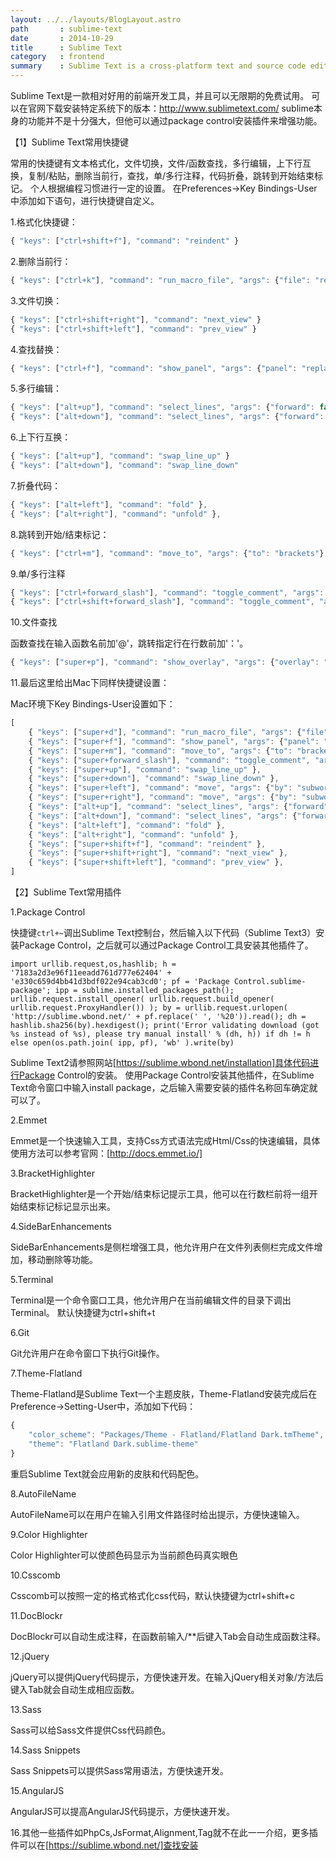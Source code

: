 ```yaml
---
layout: ../../layouts/BlogLayout.astro
path       : sublime-text
date       : 2014-10-29
title      : Sublime Text
category   : frontend
summary    : Sublime Text is a cross-platform text and source code editor with a Python application programming interface.
---
```

Sublime Text是一款相对好用的前端开发工具，并且可以无限期的免费试用。
可以在官网下载安装特定系统下的版本：http://www.sublimetext.com/
sublime本身的功能并不是十分强大，但他可以通过package control安装插件来增强功能。

【1】Sublime Text常用快捷键

常用的快捷键有文本格式化，文件切换，文件/函数查找，多行编辑，上下行互换，复制/粘贴，删除当前行，查找，单/多行注释，代码折叠，跳转到开始结束标记。
个人根据编程习惯进行一定的设置。
在Preferences->Key Bindings-User中添加如下语句，进行快捷键自定义。

1.格式化快捷键：

```javascript
{ "keys": ["ctrl+shift+f"], "command": "reindent" }
```

2.删除当前行：

```javascript
{ "keys": ["ctrl+k"], "command": "run_macro_file", "args": {"file": "res://Packages/Default/Delete Line.sublime-macro"} }
```

3.文件切换：
 

```javascript
{ "keys": ["ctrl+shift+right"], "command": "next_view" }
{ "keys": ["ctrl+shift+left"], "command": "prev_view" }
```

4.查找替换：
 

```javascript
{ "keys": ["ctrl+f"], "command": "show_panel", "args": {"panel": "replace", "reverse": false} }
```

5.多行编辑：
   

```javascript
{ "keys": ["alt+up"], "command": "select_lines", "args": {"forward": false} }
{ "keys": ["alt+down"], "command": "select_lines", "args": {"forward": true} }
```

6.上下行互换：
   

```javascript
{ "keys": ["alt+up"], "command": "swap_line_up" }
{ "keys": ["alt+down"], "command": "swap_line_down" 
```

7.折叠代码： 
 

```javascript
{ "keys": ["alt+left"], "command": "fold" },
{ "keys": ["alt+right"], "command": "unfold" },
```

8.跳转到开始/结束标记：
  

```javascript
{ "keys": ["ctrl+m"], "command": "move_to", "args": {"to": "brackets"} },
```

9.单/多行注释
  

```javascript
{ "keys": ["ctrl+forward_slash"], "command": "toggle_comment", "args": { "block": false } },
{ "keys": ["ctrl+shift+forward_slash"], "command": "toggle_comment", "args": { "block": true } },
```

10.文件查找

函数查找在输入函数名前加'@'，跳转指定行在行数前加'：'。

```javascript
{ "keys": ["super+p"], "command": "show_overlay", "args": {"overlay": "goto", "show_files": true} },
```



11.最后这里给出Mac下同样快捷键设置：

Mac环境下Key Bindings-User设置如下：

```javascript
[
    { "keys": ["super+d"], "command": "run_macro_file", "args": {"file": "res://Packages/Default/Delete Line.sublime-macro"} },
    { "keys": ["super+f"], "command": "show_panel", "args": {"panel": "replace", "reverse": false} },
    { "keys": ["super+m"], "command": "move_to", "args": {"to": "brackets"} },
    { "keys": ["super+forward_slash"], "command": "toggle_comment", "args": { "block": false } },
    { "keys": ["super+up"], "command": "swap_line_up" },
    { "keys": ["super+down"], "command": "swap_line_down" },
    { "keys": ["super+left"], "command": "move", "args": {"by": "subwords", "forward": false} },
    { "keys": ["super+right"], "command": "move", "args": {"by": "subword_ends", "forward": true} },
    { "keys": ["alt+up"], "command": "select_lines", "args": {"forward": false} },
    { "keys": ["alt+down"], "command": "select_lines", "args": {"forward": true} },
    { "keys": ["alt+left"], "command": "fold" },
    { "keys": ["alt+right"], "command": "unfold" },
    { "keys": ["super+shift+f"], "command": "reindent" },
    { "keys": ["super+shift+right"], "command": "next_view" },
    { "keys": ["super+shift+left"], "command": "prev_view" },
]
```

【2】Sublime Text常用插件

1.Package Control

快捷键`ctrl+~`调出Sublime Text控制台，然后输入以下代码（Sublime Text3）安装Package Control，之后就可以通过Package Control工具安装其他插件了。

```
import urllib.request,os,hashlib; h = '7183a2d3e96f11eeadd761d777e62404' + 'e330c659d4bb41d3bdf022e94cab3cd0'; pf = 'Package Control.sublime-package'; ipp = sublime.installed_packages_path(); urllib.request.install_opener( urllib.request.build_opener( urllib.request.ProxyHandler()) ); by = urllib.request.urlopen( 'http://sublime.wbond.net/' + pf.replace(' ', '%20')).read(); dh = hashlib.sha256(by).hexdigest(); print('Error validating download (got %s instead of %s), please try manual install' % (dh, h)) if dh != h else open(os.path.join( ipp, pf), 'wb' ).write(by)
```

Sublime Text2请参照网站[https://sublime.wbond.net/installation]具体代码进行Package Control的安装。
使用Package Control安装其他插件，在Sublime Text命令窗口中输入install package，之后输入需要安装的插件名称回车确定就可以了。


2.Emmet

Emmet是一个快速输入工具，支持Css方式语法完成Html/Css的快速编辑，具体使用方法可以参考官网：[http://docs.emmet.io/]
     
3.BracketHighlighter

BracketHighlighter是一个开始/结束标记提示工具，他可以在行数栏前将一组开始结束标记标记显示出来。
     
4.SideBarEnhancements

SideBarEnhancements是侧栏增强工具，他允许用户在文件列表侧栏完成文件增加，移动删除等功能。
     
5.Terminal

Terminal是一个命令窗口工具，他允许用户在当前编辑文件的目录下调出Terminal。
默认快捷键为ctrl+shift+t

6.Git

Git允许用户在命令窗口下执行Git操作。
     
7.Theme-Flatland

Theme-Flatland是Sublime Text一个主题皮肤，Theme-Flatland安装完成后在Preference->Setting-User中，添加如下代码：

```javascript
{
    "color_scheme": "Packages/Theme - Flatland/Flatland Dark.tmTheme",
    "theme": "Flatland Dark.sublime-theme"
}
```

重启Sublime Text就会应用新的皮肤和代码配色。

8.AutoFileName

AutoFileName可以在用户在输入引用文件路径时给出提示，方便快速输入。

9.Color Highlighter

Color Highlighter可以使颜色码显示为当前颜色码真实眼色

10.Csscomb

Csscomb可以按照一定的格式格式化css代码，默认快捷键为ctrl+shift+c

11.DocBlockr

DocBlockr可以自动生成注释，在函数前输入/**后键入Tab会自动生成函数注释。

12.jQuery

jQuery可以提供jQuery代码提示，方便快速开发。在输入jQuery相关对象/方法后键入Tab就会自动生成相应函数。

13.Sass

Sass可以给Sass文件提供Css代码颜色。

14.Sass Snippets

Sass Snippets可以提供Sass常用语法，方便快速开发。

15.AngularJS

AngularJS可以提高AngularJS代码提示，方便快速开发。

16.其他一些插件如PhpCs,JsFormat,Alignment,Tag就不在此一一介绍，更多插件可以在[https://sublime.wbond.net/]查找安装



[https://sublime.wbond.net/installation]: https://sublime.wbond.net/installation
[http://docs.emmet.io/]: http://docs.emmet.io/
[https://sublime.wbond.net/]: https://sublime.wbond.net/








